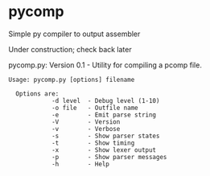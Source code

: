 # pycomp
Simple py compiler to output assembler

Under construction; check back later

pycomp.py: Version 0.1 - Utility for compiling a pcomp file.

```
Usage: pycomp.py [options] filename

  Options are:
            -d level  - Debug level (1-10)
            -o file   - Outfile name
            -e        - Emit parse string
            -V        - Version
            -v        - Verbose
            -s        - Show parser states
            -t        - Show timing
            -x        - Show lexer output
            -p        - Show parser messages
            -h        - Help
```
